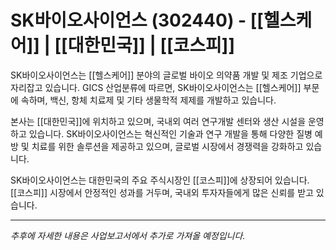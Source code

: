 # SK바이오사이언스 (302440) - [[헬스케어]] | [[대한민국]] | [[코스피]]

SK바이오사이언스는 [[헬스케어]] 분야의 글로벌 바이오 의약품 개발 및 제조 기업으로 자리잡고 있습니다. GICS 산업분류에 따르면, SK바이오사이언스는 [[헬스케어]] 부문에 속하며, 백신, 항체 치료제 및 기타 생물학적 제제를 개발하고 있습니다.

본사는 [[대한민국]]에 위치하고 있으며, 국내외 여러 연구개발 센터와 생산 시설을 운영하고 있습니다. SK바이오사이언스는 혁신적인 기술과 연구 개발을 통해 다양한 질병 예방 및 치료를 위한 솔루션을 제공하고 있으며, 글로벌 시장에서 경쟁력을 강화하고 있습니다.

SK바이오사이언스는 대한민국의 주요 주식시장인 [[코스피]]에 상장되어 있습니다. [[코스피]] 시장에서 안정적인 성과를 거두며, 국내외 투자자들에게 많은 신뢰를 받고 있습니다.

---

*추후에 자세한 내용은 사업보고서에서 추가로 가져올 예정입니다.*